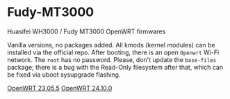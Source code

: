 # Fudy-MT3000
Huasifei WH3000 / Fudy MT3000 OpenWRT firmwares

Vanilla versions, no packages added. All kmods (kernel modules) can be installed via the official repo.
After booting, there is an open `Openwrt` Wi-Fi network. The `root` has no password.
Please, don't update the `base-files` package; there is a bug with the Read-Only filesystem after that, which can be fixed via uboot sysupgrade flashing.

[OpenWRT 23.05.5](https://github.com/fildunsky/Fudy-MT3000/raw/refs/heads/main/openwrt-23.05.5-mediatek-filogic-huasifei_wh3000-emmc-squashfs-sysupgrade.bin)
[OpenWRT 24.10.0](https://github.com/fildunsky/Fudy-MT3000/raw/refs/heads/main/openwrt-24.10.0-mediatek-filogic-huasifei_wh3000-emmc-squashfs-sysupgrade.bin)
